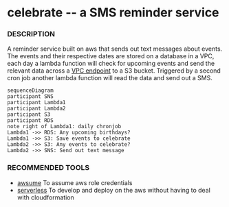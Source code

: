 
celebrate -- a SMS reminder service
====================================

### DESCRIPTION

A reminder service built on aws that sends out text messages about events. The events and their respective dates are stored on a database in a VPC, each day a lambda function will check for upcoming events and send the relevant data across a [VPC endpoint](https://aws.amazon.com/blogs/aws/new-vpc-endpoint-for-amazon-s3/) to a S3 bucket. Triggered by a second cron job another lambda function will read the data and send out a SMS. 
```mermaid
sequenceDiagram
participant SNS
participant Lambda1
participant Lambda2
participant S3
participant RDS
note right of Lambda1: daily chronjob
Lambda1 ->> RDS: Any upcoming birthdays?
Lambda1 ->> S3: Save events to celebrate
Lambda2 ->> S3: Any events to celebrate?
Lambda2 ->> SNS: Send out text message
```

### RECOMMENDED TOOLS

* [awsume](https://awsu.me/) To assume aws role credentials 
* [serverless](https://www.serverless.com/) To develop and deploy on the aws without having to deal with cloudformation
